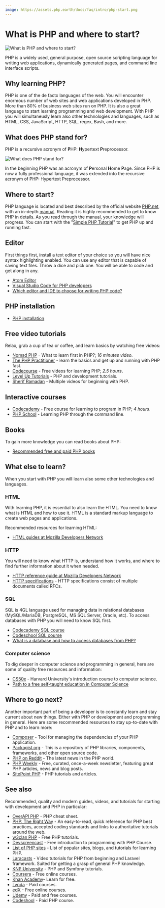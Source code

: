 ```yaml
---
image: https://assets.php.earth/docs/faq/intro/php-start.png
---
```


# What is PHP and where to start?

![What is PHP and where to start?](https://assets.php.earth/docs/faq/intro/php-start.png "What is PHP and where to start?")

PHP is a widely used, general purpose, open source scripting language for
writing web applications, dynamically generated pages, and command line
interface scripts.

## Why learning PHP?

PHP is one of the de facto languages of the web. You will encounter enormous
number of web sites and web applications developed in PHP. More than 80% of
business web sites run on PHP. It is also a great language to start learning
programming and web development. With PHP you will simultaneusly learn also
other technologies and languages, such as HTML, CSS, JavaScript, HTTP, SQL,
regex, Bash, and more.

## What does PHP stand for?

PHP is a recursive acronym of **P**HP: **H**ypertext **P**reprocessor.

![What does PHP stand for?](https://assets.php.earth/docs/faq/intro/php-hypertext-preprocessor.png "What does PHP stand for?")

In the beginning PHP was an acronym of **P**ersonal **H**ome **P**age. Since
PHP is now a fully professional language, it was extended into the recursive
acronym of PHP: Hypertext Preprocessor.

## Where to start?

PHP language is located and best described by the official website
[PHP.net](http://php.net), with an in-depth [manual](http://php.net/manual).
Reading it is highly recommended to get to know PHP in details. As you read
through the manual, your knowledge will progress. You can start with the
"[Simple PHP Tutorial](http://php.net/manual/en/tutorial.php)" to get PHP up
and running fast.

## Editor

First things first, install a text editor of your choice so you will have nice
syntax highlighting enabled. You can use any editor that is capable of saving
text files. Throw a dice and pick one. You will be able to code and get along in
any.

* [Atom Editor](https://atom.io)
* [Visual Studio Code for PHP developers](https://laracasts.com/series/visual-studio-code-for-php-developers/)
* [Which editor and IDE to choose for writing PHP code?](/faq/interop/editor-ide/)

## PHP installation

* [PHP installation](/php/intro/installation/)

## Free video tutorials

Relax, grab a cup of tea or coffee, and learn basics by watching free videos:

* [Nomad PHP](https://www.youtube.com/watch?v=LpDSq7K_sUg) - What to learn
  first in PHP?; *16 minutes video*.
* [The PHP Practitioner](https://laracasts.com/series/php-for-beginners) - learn
  the basics and get up and running with PHP fast.
* [Codecourse](https://www.youtube.com/watch?v=QRmmISj6Rrw&list=PLfdtiltiRHWFD41D_LDomY1Fb-O9MtFqq) -
  Free videos for learning PHP; *2.5 hours*.
* [Level Up Tutorials](https://www.youtube.com/user/LevelUpTuts) - PHP and
  development tutorials.
* [Sherif Ramadan](https://www.youtube.com/user/businessgeek) - Multiple videos
  for beginning with PHP.

## Interactive courses

* [Codecademy](http://www.codecademy.com/tracks/php) - Free course for learning
  to program in PHP; *4 hours*.
* [PHP School](http://phpschool.io) - Learning PHP through the command line.

## Books

To gain more knowledge you can read books about PHP:

* [Recommended free and paid PHP books](/faq/intro/books/)

## What else to learn?

When you start with PHP you will learn also some other technologies and languages.

### HTML

With learning PHP, it is essential to also learn the HTML. You need to know what
is HTML and how to use it. HTML is a standard markup language to create web pages
and applications.

Recommended resources for learning HTML:

* [HTML guides at Mozilla Developers Network](https://developer.mozilla.org/en-US/docs/Web/HTML)

### HTTP

You will need to know what HTTP is, understand how it works, and where to find
further information about it when needed.

* [HTTP reference guide at Mozilla Developers Network](https://developer.mozilla.org/en-US/docs/Web/HTTP)
* [HTTP specifications](http://httpwg.org/specs/) - HTTP specifications consist
  of multiple documents called RFCs.

### SQL

SQL is 4GL language used for managing data in relational databases (MySQL/MariaDB,
PostgreSQL, MS SQL Server, Oracle, etc). To access databases with PHP you will
need to know SQL first.

* [Codecademy SQL course](https://www.codecademy.com/catalog/language/sql)
* [Codeschool SQL course](https://www.codeschool.com/courses/try-sql)
* [What is a database and how to access databases from PHP?](/php/ext/db/intro/)

### Computer science

To dig deeper in computer science and programming in general, here are some of
quality free resources and information:

* [CS50x](https://www.edx.org/course/introduction-computer-science-harvardx-cs50x) -
  Harvard University's introduction course to computer science.
* [Path to a free self-taught education in Computer Science](https://github.com/ossu/computer-science)

## Where to go next?

Another important part of being a developer is to constantly learn and stay
current about new things. Either with PHP or development and programming in
general. Here are some recommended resources to stay up-to-date with PHP and to
learn more:

* [Composer](https://getcomposer.org) - Tool for managing the dependencies of
  your PHP application.
* [Packagist.org](https://packagist.org) - This is a repository of PHP libraries,
  components, frameworks, and other open source code.
* [PHP on Reddit](https://www.reddit.com/r/PHP) - The latest news in the PHP
  world.
* [PHP Weekly](http://phpweekly.com) - Free, curated, once-a-week newsletter,
  featuring great PHP articles, news and blog posts.
* [SitePoint PHP](https://www.sitepoint.com/php/) - PHP tutorials and articles.

## See also

Recommended, quality and modern guides, videos, and tutorials for starting with
development and PHP in particular:

* [OverAPI PHP](http://overapi.com/php) - PHP cheat sheet.
* [PHP: The Right Way](http://phptherightway.com) - An easy-to-read, quick
  reference for PHP best practices, accepted coding standards and links to
  authoritative tutorials around the web.
* [w3clan PHP](http://php.w3clan.com) - Free PHP tutorials.
* [Devscreencast](https://devscreencast.com/courses/introduction-to-programming-with-php) -
  Free introduction to programming with PHP Course.
* [List of PHP sites](https://www.cybrhome.com/topic/php-tutorials) - List of
  popular sites, blogs, and tutorials for learning PHP.
* [Laracasts](https://laracasts.com) - Video tutorials for PHP from beginning
  and Laravel framework. Suited for getting a grasp of general PHP knowledge.
* [KNP University](http://knpuniversity.com) - PHP and Symfony tutorials.
* [Coursera](https://www.coursera.org) - Free online courses.
* [Khan Academy](https://www.khanacademy.org)- Learn for free.
* [Lynda](https://www.lynda.com) - Paid courses.
* [edX](https://www.edx.org) - Free online courses.
* [Udemy](https://www.udemy.com/) - Paid and free courses.
* [Codeshool](https://www.codeschool.com/courses/try-php) - Paid PHP course.
